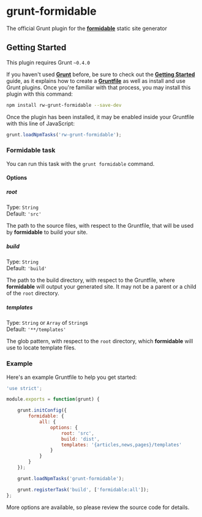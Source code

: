 grunt-formidable
================

The official Grunt plugin for the
<a href="https://github.com/republicwireless-open/formidable" target="_blank">__formidable__</a>
static site generator

## Getting Started

This plugin requires Grunt `~0.4.0`

If you haven't used
<a href="http://gruntjs.com/" target="_blank">__Grunt__</a> before, be sure to check out the
<a href="http://gruntjs.com/getting-started" target="_blank">__Getting Started__</a> guide, as it
explains how to create a
<a href="http://gruntjs.com/sample-gruntfile" target="_blank">__Gruntfile__</a> as well as install
and use Grunt plugins. Once you're familiar with that process, you may install this plugin with
this command:

```bash
npm install rw-grunt-formidable --save-dev
```

Once the plugin has been installed, it may be enabled inside your Gruntfile with this line
of JavaScript:

```javascript
grunt.loadNpmTasks('rw-grunt-formidable');
```

### Formidable task

You can run this task with the `grunt formidable` command.

#### Options

##### root

Type: `String`<br>
Default: `'src'`

The path to the source files, with respect to the Gruntfile, that will be used by __formidable__
to build your site.

##### build

Type: `String`<br>
Default: `'build'`

The path to the build directory, with respect to the Gruntfile, where __formidable__ will output
your generated site. It may not be a parent or a child of the `root` directory.

##### templates

Type: `String` or `Array` of `String`s<br>
Default: `'**/templates'`

The glob pattern, with respect to the `root` directory, which __formidable__ will use to locate
template files.

### Example

Here's an example Gruntfile to help you get started:

```javascript
'use strict';

module.exports = function(grunt) {

    grunt.initConfig({
        formidable: {
            all: {
                options: {
                    root: 'src',
                    build: 'dist',
                    templates: '{articles,news,pages}/templates'
                }
            }
        }
    });

    grunt.loadNpmTasks('grunt-formidable');

    grunt.registerTask('build', ['formidable:all']);
};
```

More options are available, so please review the source code for details.

